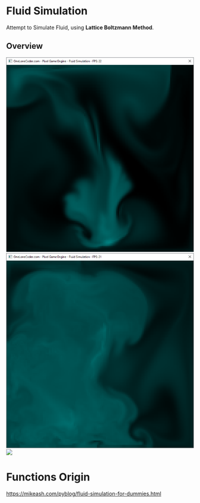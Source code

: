 ﻿# Fluid Simulation
Attempt to Simulate Fluid, using <strong>Lattice Boltzmann Method</strong>.

## Overview
![](Demos/Demo1.png)
![](Demos/Demo2.png)
![](Demos/Demo.gif)


# Functions Origin
https://mikeash.com/pyblog/fluid-simulation-for-dummies.html

